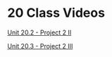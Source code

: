 # 20 Class Videos

[Unit 20.2 - Project 2 II](https://youtu.be/YZ5_p_g00M8)

[Unit 20.3 - Project 2 III](https://youtu.be/Pi7ztrurrK8)
